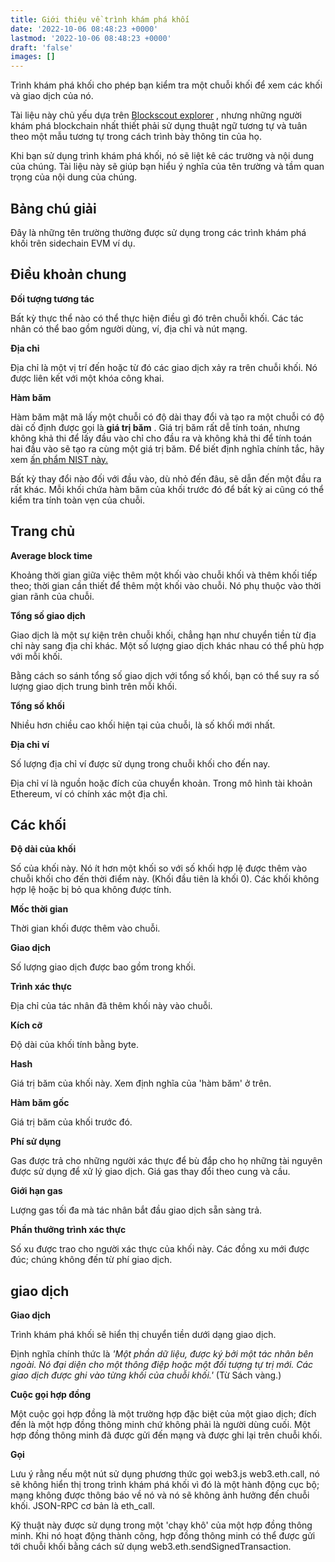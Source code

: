 ```yaml
---
title: Giới thiệu về trình khám phá khối
date: '2022-10-06 08:48:23 +0000'
lastmod: '2022-10-06 08:48:23 +0000'
draft: 'false'
images: []
---
```


Trình khám phá khối cho phép bạn kiểm tra một chuỗi khối để xem các khối và giao dịch của nó.

Tài liệu này chủ yếu dựa trên [Blockscout explorer](https://blockscout.com/) , nhưng những người khám phá blockchain nhất thiết phải sử dụng thuật ngữ tương tự và tuân theo một mẫu tương tự trong cách trình bày thông tin của họ.

Khi bạn sử dụng trình khám phá khối, nó sẽ liệt kê các trường và nội dung của chúng. Tài liệu này sẽ giúp bạn hiểu ý nghĩa của tên trường và tầm quan trọng của nội dung của chúng.

## Bảng chú giải

Đây là những tên trường thường được sử dụng trong các trình khám phá khối trên sidechain EVM ví dụ.

## Điều khoản chung

**Đối tượng tương tác**

Bất kỳ thực thể nào có thể thực hiện điều gì đó trên chuỗi khối. Các tác nhân có thể bao gồm người dùng, ví, địa chỉ và nút mạng.

**Địa chỉ**

Địa chỉ là một vị trí đến hoặc từ đó các giao dịch xảy ra trên chuỗi khối. Nó được liên kết với một khóa công khai.

**Hàm băm**

Hàm băm mật mã lấy một chuỗi có độ dài thay đổi và tạo ra một chuỗi có độ dài cố định được gọi là **giá trị băm** . Giá trị băm rất dễ tính toán, nhưng không khả thi để lấy đầu vào chỉ cho đầu ra và không khả thi để tính toán hai đầu vào sẽ tạo ra cùng một giá trị băm. Để biết định nghĩa chính tắc, hãy xem [ấn phẩm NIST này.](https://nvlpubs.nist.gov/nistpubs/SpecialPublications/NIST.SP.800-57pt1r5.pdf)

Bất kỳ thay đổi nào đối với đầu vào, dù nhỏ đến đâu, sẽ dẫn đến một đầu ra rất khác. Mỗi khối chứa hàm băm của khối trước đó để bất kỳ ai cũng có thể kiểm tra tính toàn vẹn của chuỗi.

## Trang chủ

**Average block time**

Khoảng thời gian giữa việc thêm một khối vào chuỗi khối và thêm khối tiếp theo; thời gian cần thiết để thêm một khối vào chuỗi. Nó phụ thuộc vào thời gian rãnh của chuỗi.

**Tổng số giao dịch**

Giao dịch là một sự kiện trên chuỗi khối, chẳng hạn như chuyển tiền từ địa chỉ này sang địa chỉ khác. Một số lượng giao dịch khác nhau có thể phù hợp với mỗi khối.

Bằng cách so sánh tổng số giao dịch với tổng số khối, bạn có thể suy ra số lượng giao dịch trung bình trên mỗi khối.

**Tổng số khối**

Nhiều hơn chiều cao khối hiện tại của chuỗi, là số khối mới nhất.

**Địa chỉ ví**

Số lượng địa chỉ ví được sử dụng trong chuỗi khối cho đến nay.

Địa chỉ ví là nguồn hoặc đích của chuyển khoản. Trong mô hình tài khoản Ethereum, ví có chính xác một địa chỉ.

## Các khối

**Độ dài của khối**

Số của khối này. Nó ít hơn một khối so với số khối hợp lệ được thêm vào chuỗi khối cho đến thời điểm này. (Khối đầu tiên là khối 0). Các khối không hợp lệ hoặc bị bỏ qua không được tính.

**Mốc thời gian**

Thời gian khối được thêm vào chuỗi.

**Giao dịch**

Số lượng giao dịch được bao gồm trong khối.

**Trình xác thực**

Địa chỉ của tác nhân đã thêm khối này vào chuỗi.

**Kích cỡ**

Độ dài của khối tính bằng byte.

**Hash**

Giá trị băm của khối này. Xem định nghĩa của 'hàm băm' ở trên.

**Hàm băm gốc**

Giá trị băm của khối trước đó.

**Phí sử dụng**

Gas được trả cho những người xác thực để bù đắp cho họ những tài nguyên được sử dụng để xử lý giao dịch. Giá gas thay đổi theo cung và cầu.

**Giới hạn gas**

Lượng gas tối đa mà tác nhân bắt đầu giao dịch sẵn sàng trả.

**Phần thưởng trình xác thực**

Số xu được trao cho người xác thực của khối này. Các đồng xu mới được đúc; chúng không đến từ phí giao dịch.

## giao dịch

**Giao dịch**

Trình khám phá khối sẽ hiển thị chuyển tiền dưới dạng giao dịch.

Định nghĩa chính thức là *'Một phần dữ liệu, được ký bởi một *tác nhân bên ngoài*. Nó đại diện cho một *thông điệp* hoặc một *đối tượng tự trị* mới. Các giao dịch được ghi vào từng khối của chuỗi khối.'* (Từ Sách vàng.)

**Cuộc gọi hợp đồng**

Một cuộc gọi hợp đồng là một trường hợp đặc biệt của một giao dịch; đích đến là một hợp đồng thông minh chứ không phải là người dùng cuối. Một hợp đồng thông minh đã được gửi đến mạng và được ghi lại trên chuỗi khối.

**Gọi**

Lưu ý rằng nếu một nút sử dụng phương thức gọi web3.js web3.eth.call, nó sẽ không hiển thị trong trình khám phá khối vì đó là một hành động cục bộ; mạng không được thông báo về nó và nó sẽ không ảnh hưởng đến chuỗi khối. JSON-RPC cơ bản là eth_call.

Kỹ thuật này được sử dụng trong một 'chạy khô' của một hợp đồng thông minh. Khi nó hoạt động thành công, hợp đồng thông minh có thể được gửi tới chuỗi khối bằng cách sử dụng web3.eth.sendSignedTransaction.
